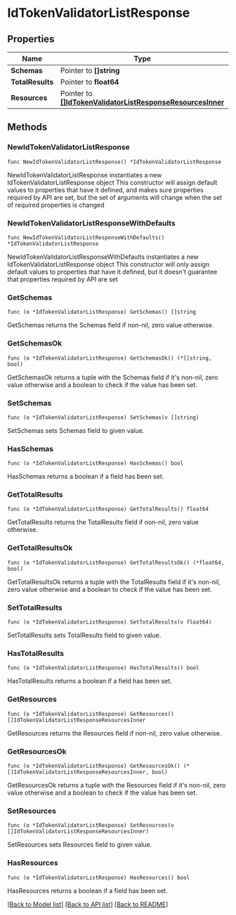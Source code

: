 # IdTokenValidatorListResponse

## Properties

Name | Type | Description | Notes
------------ | ------------- | ------------- | -------------
**Schemas** | Pointer to **[]string** |  | [optional] 
**TotalResults** | Pointer to **float64** |  | [optional] 
**Resources** | Pointer to [**[]IdTokenValidatorListResponseResourcesInner**](IdTokenValidatorListResponseResourcesInner.md) |  | [optional] 

## Methods

### NewIdTokenValidatorListResponse

`func NewIdTokenValidatorListResponse() *IdTokenValidatorListResponse`

NewIdTokenValidatorListResponse instantiates a new IdTokenValidatorListResponse object
This constructor will assign default values to properties that have it defined,
and makes sure properties required by API are set, but the set of arguments
will change when the set of required properties is changed

### NewIdTokenValidatorListResponseWithDefaults

`func NewIdTokenValidatorListResponseWithDefaults() *IdTokenValidatorListResponse`

NewIdTokenValidatorListResponseWithDefaults instantiates a new IdTokenValidatorListResponse object
This constructor will only assign default values to properties that have it defined,
but it doesn't guarantee that properties required by API are set

### GetSchemas

`func (o *IdTokenValidatorListResponse) GetSchemas() []string`

GetSchemas returns the Schemas field if non-nil, zero value otherwise.

### GetSchemasOk

`func (o *IdTokenValidatorListResponse) GetSchemasOk() (*[]string, bool)`

GetSchemasOk returns a tuple with the Schemas field if it's non-nil, zero value otherwise
and a boolean to check if the value has been set.

### SetSchemas

`func (o *IdTokenValidatorListResponse) SetSchemas(v []string)`

SetSchemas sets Schemas field to given value.

### HasSchemas

`func (o *IdTokenValidatorListResponse) HasSchemas() bool`

HasSchemas returns a boolean if a field has been set.

### GetTotalResults

`func (o *IdTokenValidatorListResponse) GetTotalResults() float64`

GetTotalResults returns the TotalResults field if non-nil, zero value otherwise.

### GetTotalResultsOk

`func (o *IdTokenValidatorListResponse) GetTotalResultsOk() (*float64, bool)`

GetTotalResultsOk returns a tuple with the TotalResults field if it's non-nil, zero value otherwise
and a boolean to check if the value has been set.

### SetTotalResults

`func (o *IdTokenValidatorListResponse) SetTotalResults(v float64)`

SetTotalResults sets TotalResults field to given value.

### HasTotalResults

`func (o *IdTokenValidatorListResponse) HasTotalResults() bool`

HasTotalResults returns a boolean if a field has been set.

### GetResources

`func (o *IdTokenValidatorListResponse) GetResources() []IdTokenValidatorListResponseResourcesInner`

GetResources returns the Resources field if non-nil, zero value otherwise.

### GetResourcesOk

`func (o *IdTokenValidatorListResponse) GetResourcesOk() (*[]IdTokenValidatorListResponseResourcesInner, bool)`

GetResourcesOk returns a tuple with the Resources field if it's non-nil, zero value otherwise
and a boolean to check if the value has been set.

### SetResources

`func (o *IdTokenValidatorListResponse) SetResources(v []IdTokenValidatorListResponseResourcesInner)`

SetResources sets Resources field to given value.

### HasResources

`func (o *IdTokenValidatorListResponse) HasResources() bool`

HasResources returns a boolean if a field has been set.


[[Back to Model list]](../README.md#documentation-for-models) [[Back to API list]](../README.md#documentation-for-api-endpoints) [[Back to README]](../README.md)



